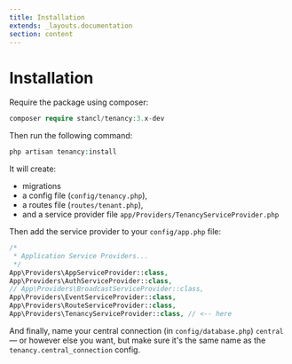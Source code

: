 ```yaml
---
title: Installation
extends: _layouts.documentation
section: content
---
```


# Installation

Require the package using composer:

```php
composer require stancl/tenancy:3.x-dev
```

Then run the following command:

```php
php artisan tenancy:install
```

It will create:

- migrations
- a config file (`config/tenancy.php`),
- a routes file (`routes/tenant.php`),
- and a service provider file `app/Providers/TenancyServiceProvider.php`

Then add the service provider to your `config/app.php` file:

```php
/*
 * Application Service Providers...
 */
App\Providers\AppServiceProvider::class,
App\Providers\AuthServiceProvider::class,
// App\Providers\BroadcastServiceProvider::class,
App\Providers\EventServiceProvider::class,
App\Providers\RouteServiceProvider::class,
App\Providers\TenancyServiceProvider::class, // <-- here
```

And finally, name your central connection (in `config/database.php`) `central` — or however else you want, but make sure it's the same name as the `tenancy.central_connection` config.